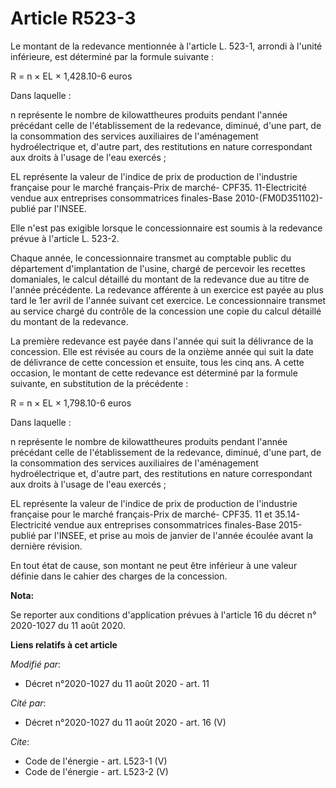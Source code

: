 # Article R523-3

Le montant de la redevance mentionnée à l'article L. 523-1, arrondi à l'unité inférieure, est déterminé par la formule
suivante : 

R = n × EL × 1,428.10-6 euros 

Dans laquelle : 

n représente le nombre de kilowattheures produits pendant l'année précédant celle de l'établissement de la redevance,
diminué, d'une part, de la consommation des services auxiliaires de l'aménagement hydroélectrique et, d'autre part, des
restitutions en nature correspondant aux droits à l'usage de l'eau exercés ; 

EL représente la valeur de l'indice de prix de production de l'industrie française pour le marché français-Prix de marché-
CPF35. 11-Electricité vendue aux entreprises consommatrices finales-Base 2010-(FM0D351102)-publié par l'INSEE. 

Elle n'est pas exigible lorsque le concessionnaire est soumis à la redevance prévue à l'article L. 523-2. 

Chaque année, le concessionnaire transmet au comptable public du département d'implantation de l'usine, chargé de percevoir
les recettes domaniales, le calcul détaillé du montant de la redevance due au titre de l'année précédente. La redevance
afférente à un exercice est payée au plus tard le 1er avril de l'année suivant cet exercice. Le concessionnaire transmet au
service chargé du contrôle de la concession une copie du calcul détaillé du montant de la redevance. 

La première redevance est payée dans l'année qui suit la délivrance de la concession. Elle est révisée au cours de la onzième
année qui suit la date de délivrance de cette concession et ensuite, tous les cinq ans. A cette occasion, le montant de cette
redevance est déterminé par la formule suivante, en substitution de la précédente : 

R = n × EL × 1,798.10-6 euros 

Dans laquelle : 

n représente le nombre de kilowattheures produits pendant l'année précédant celle de l'établissement de la redevance,
diminué, d'une part, de la consommation des services auxiliaires de l'aménagement hydroélectrique et, d'autre part, des
restitutions en nature correspondant aux droits à l'usage de l'eau exercés ; 

EL représente la valeur de l'indice de prix de production de l'industrie française pour le marché français-Prix de marché-
CPF35. 11 et 35.14-Electricité vendue aux entreprises consommatrices finales-Base 2015-publié par l'INSEE, et prise au mois
de janvier de l'année écoulée avant la dernière révision. 

En tout état de cause, son montant ne peut être inférieur à une valeur définie dans le cahier des charges de la concession.

**Nota:**

Se reporter aux conditions d'application prévues à l'article 16 du décret n° 2020-1027 du 11 août 2020.

**Liens relatifs à cet article**

_Modifié par_:

  - Décret n°2020-1027 du 11 août 2020 - art. 11

_Cité par_:

  - Décret n°2020-1027 du 11 août 2020 - art. 16 (V)

_Cite_:

  - Code de l'énergie - art. L523-1 (V)
  - Code de l'énergie - art. L523-2 (V)
